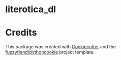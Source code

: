 # literotica_dl

# Credits

This package was created with [Cookiecutter](https://github.com/cookiecutter/cookiecutter) and the [fuzzyfiend/pythoncookie](https://github.com/fuzzyfiend/pythoncookie) project template.
